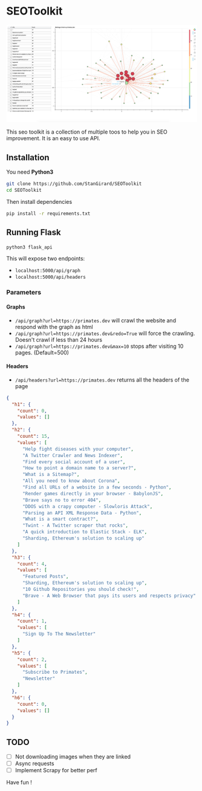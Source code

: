 # SEOToolkit

![](examples/example.png)

This seo toolkit is a collection of multiple toos to help you in SEO improvement. It is an easy to use API.
## Installation

You need **Python3**

```Bash
git clone https://github.com/StanGirard/SEOToolkit
cd SEOToolkit
```

Then install dependencies

```Bash
pip install -r requirements.txt
```

## Running Flask

```Bash
python3 flask_api
```

This will expose two endpoints:
- `localhost:5000/api/graph`
- `localhost:5000/api/headers`

### Parameters

#### Graphs

-  `/api/graph?url=https://primates.dev` will crawl the website and respond with the graph as html
-  `/api/graph?url=https://primates.dev&redo=True` will force the crawling. Doesn't crawl if less than 24 hours
-  `/api/graph?url=https://primates.dev&max=10` stops after visiting 10 pages. (Default=500)

#### Headers

- `/api/headers?url=https://primates.dev` returns all the headers of the page

```JSON
{
  "h1": {
    "count": 0, 
    "values": []
  }, 
  "h2": {
    "count": 15, 
    "values": [
      "Help fight diseases with your computer", 
      "A Twitter Crawler and News Indexer", 
      "Find every social account of a user", 
      "How to point a domain name to a server?", 
      "What is a Sitemap?", 
      "All you need to know about Corona", 
      "Find all URLs of a website in a few seconds - Python", 
      "Render games directly in your browser - BabylonJS", 
      "Brave says no to error 404", 
      "DDOS with a crapy computer - Slowloris Attack", 
      "Parsing an API XML Response Data - Python", 
      "What is a smart contract?", 
      "Twint - A Twitter scraper that rocks", 
      "A quick introduction to Elastic Stack - ELK", 
      "Sharding, Ethereum's solution to scaling up"
    ]
  }, 
  "h3": {
    "count": 4, 
    "values": [
      "Featured Posts", 
      "Sharding, Ethereum's solution to scaling up", 
      "10 Github Repositories you should check!", 
      "Brave - A Web Browser that pays its users and respects privacy"
    ]
  }, 
  "h4": {
    "count": 1, 
    "values": [
      "Sign Up To The Newsletter"
    ]
  }, 
  "h5": {
    "count": 2, 
    "values": [
      "Subscribe to Primates", 
      "Newsletter"
    ]
  }, 
  "h6": {
    "count": 0, 
    "values": []
  }
}
```

## TODO

- [ ] Not downloading images when they are linked
- [ ] Async requests
- [ ] Implement Scrapy for better perf

Have fun ! 
